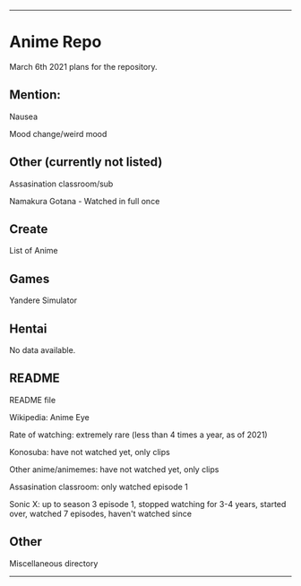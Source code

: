 
***

# Anime Repo

March 6th 2021 plans for the repository.

## Mention:

Nausea

Mood change/weird mood

## Other (currently not listed)

Assasination classroom/sub

Namakura Gotana - Watched in full once

## Create

List of Anime

## Games

Yandere Simulator

## Hentai

No data available.

## README

README file

Wikipedia: Anime Eye

Rate of watching: extremely rare (less than 4 times a year, as of 2021)

Konosuba: have not watched yet, only clips

Other anime/animemes: have not watched yet, only clips

Assasination classroom: only watched episode 1

Sonic X: up to season 3 episode 1, stopped watching for 3-4 years, started over, watched 7 episodes, haven't watched since

## Other

Miscellaneous directory

***
